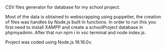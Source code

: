 CSV files generator for database for my school project. 

Most of the data is obtained to webscrapping using puppetter, the creation of files was handles by Node.js built in functions. 
In order to run this you first need to install XAMPP and create a schoolProject database in phpmyadmin. 
After that run npm i in vsc terminal and node index.js.

Project was coded using Node.js 16.16.0v.
